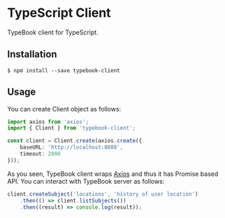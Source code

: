 
# TypeScript Client

TypeBook client for TypeScript.

## Installation

```npm
$ npm install --save typebook-client
```

## Usage

You can create Client object as follows:

```typescript
import axios from 'axios';
import { Client } from 'typebook-client';

const client = Client.create(axios.create({
    baseURL: 'http://localhost:8888',
    timeout: 2000
}));
```

As you seen, TypeBook client wraps [Axios](https://github.com/axios/axios) and thus it has Promise based API.
You can interact with TypeBook server as follows:

```typescript
client.createSubject('locations', 'history of user location')
    .then(() => client.listSubjects())
    .then((result) => console.log(result));
```
